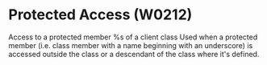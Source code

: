 # Protected Access (W0212)

Access to a protected member %s of a client class Used when a protected
member (i.e. class member with a name beginning with an underscore) is
accessed outside the class or a descendant of the class where it's
defined.

